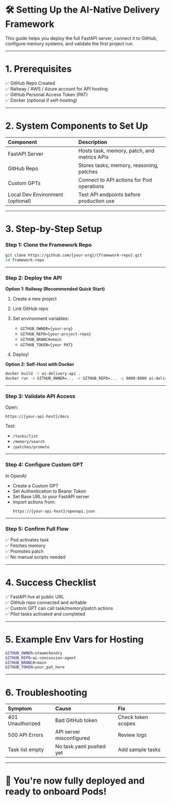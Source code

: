 # 🛠 Setting Up the AI-Native Delivery Framework

This guide helps you deploy the full FastAPI server, connect it to GitHub, configure memory systems, and validate the first project run.

---

# 1. Prerequisites

✅ GitHub Repo Created  
✅ Railway / AWS / Azure account for API hosting  
✅ GitHub Personal Access Token (PAT)  
✅ Docker (optional if self-hosting)  

---

# 2. System Components to Set Up

| Component | Description |
|:---|:---|
| FastAPI Server | Hosts task, memory, patch, and metrics APIs |
| GitHub Repo | Stores tasks, memory, reasoning, patches |
| Custom GPTs | Connect to API actions for Pod operations |
| Local Dev Environment (optional) | Test API endpoints before production use |

---

# 3. Step-by-Step Setup

### Step 1: Clone the Framework Repo

```bash
git clone https://github.com/{your-org}/{framework-repo}.git
cd framework-repo
```

---

### Step 2: Deploy the API

**Option 1: Railway (Recommended Quick Start)**

1. Create a new project
2. Link GitHub repo
3. Set environment variables:
   - `GITHUB_OWNER={your-org}`
   - `GITHUB_REPO={your-project-repo}`
   - `GITHUB_BRANCH=main`
   - `GITHUB_TOKEN={your PAT}`

4. Deploy!

**Option 2: Self-Host with Docker**
```bash
docker build -t ai-delivery-api .
docker run -e GITHUB_OWNER=... -e GITHUB_REPO=... -p 8000:8000 ai-delivery-api
```

---

### Step 3: Validate API Access

Open:
```
https://{your-api-host}/docs
```
Test:
- `/tasks/list`
- `/memory/search`
- `/patches/promote`

---

### Step 4: Configure Custom GPT

In OpenAI:
- Create a Custom GPT
- Set Authentication to Bearer Token
- Set Base URL to your FastAPI server
- Import actions from:
  ```
  https://{your-api-host}/openapi.json
  ```

---

### Step 5: Confirm Full Flow

✅ Pod activates task  
✅ Fetches memory  
✅ Promotes patch  
✅ No manual scripts needed

---

# 4. Success Checklist

✅ FastAPI live at public URL  
✅ GitHub repo connected and writable  
✅ Custom GPT can call task/memory/patch actions  
✅ Pilot tasks activated and completed  

---

# 5. Example Env Vars for Hosting

```bash
GITHUB_OWNER=stewmckendry
GITHUB_REPO=ai-concussion-agent
GITHUB_BRANCH=main
GITHUB_TOKEN=your_pat_here
```

---

# 6. Troubleshooting

| Symptom | Cause | Fix |
|:---|:---|:---|
| 401 Unauthorized | Bad GitHub token | Check token scopes |
| 500 API Errors | API server misconfigured | Review logs |
| Task list empty | No task.yaml pushed yet | Add sample tasks |

---

# 🏁 You're now fully deployed and ready to onboard Pods!
